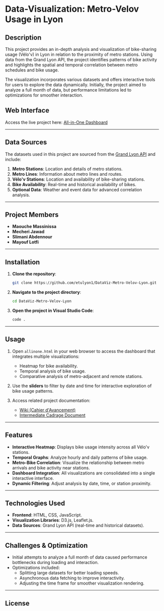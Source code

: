 # **Data-Visualization: Metro-Velov Usage in Lyon**

## **Description**
This project provides an in-depth analysis and visualization of bike-sharing usage (Vélo'v) in Lyon in relation to the proximity of metro stations. Using data from the Grand Lyon API, the project identifies patterns of bike activity and highlights the spatial and temporal correlation between metro schedules and bike usage. 

The visualization incorporates various datasets and offers interactive tools for users to explore the data dynamically. Initially, the project aimed to analyze a full month of data, but performance limitations led to optimizations for smoother interaction.

## **Web Interface**
Access the live project here: [All-in-One Dashboard](https://t8trust.github.io/DataViz-Metro-Velov-Lyon/allinone)

---

## **Data Sources**
The datasets used in this project are sourced from the [Grand Lyon API](https://grandlyon.com/api) and include:
1. **Metro Stations**: Location and details of metro stations.
2. **Metro Lines**: Information about metro lines and routes.
3. **Vélo'v Stations**: Location and availability of bike-sharing stations.
4. **Bike Availability**: Real-time and historical availability of bikes.
5. **Optional Data**: Weather and event data for advanced correlation analysis.

---

## **Project Members**
- **Maouche Massinissa**
- **Mecheri Jawad**
- **Slimani Abdennour**
- **Mayouf Lotfi**

---

## **Installation**

1. **Clone the repository**:
    ```bash
    git clone https://github.com/etulyon1/DataViz-Metro-Velov-Lyon.git
    ```

2. **Navigate to the project directory**:
    ```bash
    cd DataViz-Metro-Velov-Lyon
    ```

3. **Open the project in Visual Studio Code**:
    ```bash
    code .
    ```

---

## **Usage**

1. Open `allinone.html` in your web browser to access the dashboard that integrates multiple visualizations:
   - Heatmap for bike availability.
   - Temporal analysis of bike usage.
   - Comparative analysis of metro-adjacent and remote stations.

2. Use the **sliders** to filter by date and time for interactive exploration of bike usage patterns.

3. Access related project documentation:
   - [Wiki (Cahier d'Avancement)](https://github.com/t8trust/DataViz-Metro-Velov-Lyon/wiki)
   - [Intermediate Cadrage Document](https://docs.google.com/document/d/1d1YC1I8Gz816XKVpa9bxABRAt-yk17QlYVmlKCe8Ek0/edit?usp=sharing)

---

## **Features**
- **Interactive Heatmap**: Displays bike usage intensity across all Vélo'v stations.
- **Temporal Graphs**: Analyze hourly and daily patterns of bike usage.
- **Metro-Bike Correlation**: Visualize the relationship between metro arrivals and bike activity near stations.
- **Dashboard Integration**: All visualizations are consolidated into a single interactive interface.
- **Dynamic Filtering**: Adjust analysis by date, time, or station proximity.

---

## **Technologies Used**
- **Frontend**: HTML, CSS, JavaScript.
- **Visualization Libraries**: D3.js, Leaflet.js.
- **Data Sources**: Grand Lyon API (real-time and historical datasets).

---

## **Challenges & Optimization**
- Initial attempts to analyze a full month of data caused performance bottlenecks during loading and interaction.
- Optimizations included:
  - Splitting large datasets for better loading speeds.
  - Asynchronous data fetching to improve interactivity.
  - Adjusting the time frame for smoother visualization rendering.

---

## **License**
